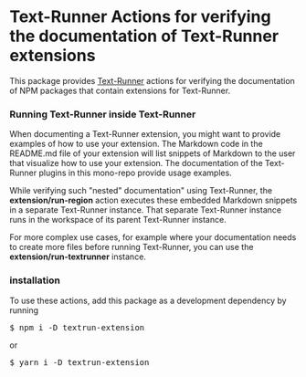 # Text-Runner Actions for verifying the documentation of Text-Runner extensions

This package provides [Text-Runner](https://github.com/kevgo/text-runner)
actions for verifying the documentation of NPM packages that contain extensions
for Text-Runner.

### Running Text-Runner inside Text-Runner

When documenting a Text-Runner extension, you might want to provide examples of
how to use your extension. The Markdown code in the README.md file of your
extension will list snippets of Markdown to the user that visualize how to use
your extension. The documentation of the Text-Runner plugins in this mono-repo
provide usage examples.

While verifying such "nested" documentation" using Text-Runner, the
<b type="action/name-full">extension/run-region</b> action executes these
embedded Markdown snippets in a separate Text-Runner instance. That separate
Text-Runner instance runs in the workspace of its parent Text-Runner instance.

For more complex use cases, for example where your documentation needs to create
more files before running Text-Runner, you can use the
<b type="action/name-full">extension/run-textrunner</b> instance.

### installation

To use these actions, add this package as a development dependency by running

<pre type="npm/install">
$ npm i -D textrun-extension
</pre>

or

<pre type="npm/install">
$ yarn i -D textrun-extension
</pre>
